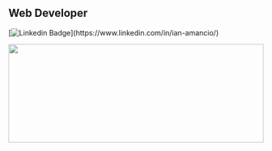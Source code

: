 ## Web Developer
[![Linkedin Badge](https://img.shields.io/badge/-LinkedIn-ffb300?style=flat-square&logo=Linkedin&logoColor=white&link=[https://www.linkedin.com/in/diego-schell-fernandes/](https://www.linkedin.com/in/ian-amancio/))](https://www.linkedin.com/in/ian-amancio/) 


<div align="left">
  <img width="100%" height="195px" src="https://github-readme-stats.vercel.app/api/top-langs/?username=ian-amancio&title_color=ffb300&text_color=ffffff&bg_color=0d1117" />
</div>
